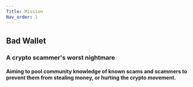 ```yaml
---
Title: Mission
Nav_order: 1
---
```


## Bad Wallet 
### A crypto scammer's worst nightmare

#### Aiming to pool community knowledge of known scams and scammers to prevent them from stealing money, or hurting the crypto movement. 
